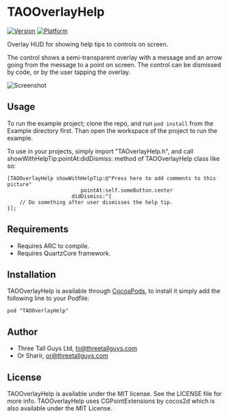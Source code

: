# TAOOverlayHelp

[![Version](http://cocoapod-badges.herokuapp.com/v/TAOOverlayHelp/badge.png)](http://cocoadocs.org/docsets/TAOOverlayHelp)
[![Platform](http://cocoapod-badges.herokuapp.com/p/TAOOverlayHelp/badge.png)](http://cocoadocs.org/docsets/TAOOverlayHelp)

 Overlay HUD for showing help tips to controls on screen.
 
 The control shows a semi-transparent overlay with a message and an arrow going from the message to a point on screen.
 The control can be dismissed by code, or by the user tapping the overlay.
 
![Screenshot](https://cloud.githubusercontent.com/assets/99543/2811277/2b5a35ac-ce12-11e3-9906-c333aee1be96.png)

## Usage

To run the example project; clone the repo, and run `pod install` from the Example directory first. Than open the workspace of the project to run the example.

To use in your projects, simply import "TAOverlayHelp.h", and call showWithHelpTip:pointAt:didDismiss: method of TAOOverlayHelp class like so:
```objc
[TAOOverlayHelp showWithHelpTip:@"Press here to add comments to this picture"
                        pointAt:self.someButton.center
                     didDismiss:^{
    // Do something after user dismisses the help tip.
}];
```

## Requirements

* Requires ARC to compile.
* Requires QuartzCore framework.

## Installation

TAOOverlayHelp is available through [CocoaPods](http://cocoapods.org), to install
it simply add the following line to your Podfile:

    pod "TAOOverlayHelp"

## Author

* Three Tall Guys Ltd, hi@threetallguys.com
* Or Sharir, or@threetallguys.com

## License

TAOOverlayHelp is available under the MIT license. See the LICENSE file for more info.
TAOOverlayHelp uses CGPointExtensions by cocos2d which is also available under the MIT License.

